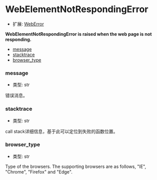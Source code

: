 # WebElementNotRespondingError

- 扩展: [WebError](./weberror.md)

**WebElementNotRespondingError is raised when the web page is not responding.**

- [message](#message)
- [stacktrace](#stacktrace)
- [browser_type](#browser_type)


### message
- 类型: str

错误消息。


### stacktrace
- 类型: str

call stack详细信息，基于此可以定位到失败的函数位置。

### browser_type
- 类型: str

Type of the browsers. The supporting browsers are as follows, "IE", "Chrome", "Firefox" and "Edge".